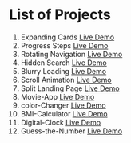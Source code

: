 # List of Projects
1. Expanding Cards [Live Demo](https://javascript-projects-expanding-cards.netlify.app/)
2. Progress Steps [Live Demo](https://javascript-projects-progress-steps.netlify.app/)
3. Rotating Navigation [Live Demo](https://javascript-projects-roatating-nav.netlify.app/)
4. Hidden Search [Live Demo](https://javascript-project-hidden-search.netlify.app/)
5. Blurry Loading [Live Demo](https://javascript-project-blurry-loading.netlify.app/)
6. Scroll Animation [Live Demo](https://javascript-project-scroll-animation.netlify.app/)
7. Split Landing Page [Live Demo](https://javascript-projects-split-landing.netlify.app/)
8. Movie-App [Live Demo](https://javascript-project-movie-app.netlify.app/)
9. color-Changer [Live Demo](https://javascript-projects-color-changer.netlify.app/)
10. BMI-Calculator [Live Demo](https://javascript-projects-bmi-calculator.netlify.app/)
11. Digital-Clock [Live Demo](https://javascript-projects-digital-clock.netlify.app/)
12. Guess-the-Number [Live Demo](https://javasript-projects-guess-the-number.netlify.app/)